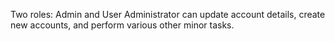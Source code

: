 Two roles: Admin and User
Administrator can update account details, create new accounts, and perform various other minor tasks.
